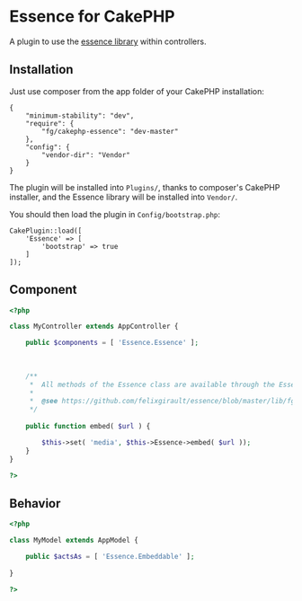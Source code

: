 Essence for CakePHP
===================

A plugin to use the [essence library](https://github.com/felixgirault/essence "Essence on github") within controllers.

Installation
------------

Just use composer from the app folder of your CakePHP installation:

```
{
	"minimum-stability": "dev",
	"require": {
		"fg/cakephp-essence": "dev-master"
	},
	"config": {
		"vendor-dir": "Vendor"
	}
}

```

The plugin will be installed into `Plugins/`, thanks to composer's CakePHP installer, and the Essence library will be installed into `Vendor/`.

You should then load the plugin in `Config/bootstrap.php`:

```
CakePlugin::load([
	'Essence' => [
		'bootstrap' => true
	]
]);
```

Component
---------

```php
<?php

class MyController extends AppController {

	public $components = [ 'Essence.Essence' ];
	
	
	
	/**
	 *	All methods of the Essence class are available through the Essence component.
	 *	
	 *	@see https://github.com/felixgirault/essence/blob/master/lib/fg/Essence/Essence.php
	 */
	 
	public function embed( $url ) {

		$this->set( 'media', $this->Essence->embed( $url ));
	}
}

?>
```

Behavior
--------

```php
<?php

class MyModel extends AppModel {

	public $actsAs = [ 'Essence.Embeddable' ];
	
}

?>
```
